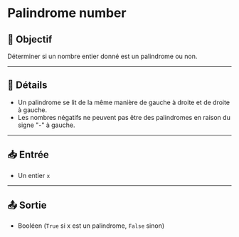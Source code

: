# Palindrome number

## 🎯 Objectif

Déterminer si un nombre entier donné est un palindrome ou non.

---

## 📝 Détails

- Un palindrome se lit de la même manière de gauche à droite et de droite à gauche.
- Les nombres négatifs ne peuvent pas être des palindromes en raison du signe "-" à gauche.

---

## 📥 Entrée

- Un entier `x`

---

## 📤 Sortie

- Booléen (`True` si x est un palindrome, `False` sinon)

